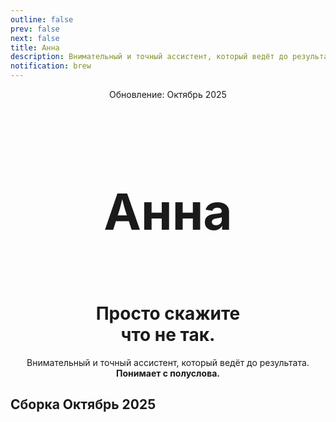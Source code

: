 ```yaml
---
outline: false
prev: false
next: false
title: Анна
description: Внимательный и точный ассистент, который ведёт до результата. Понимает с полуслова.
notification: brew
---
```


<SignalProductsSlider />

<div align="center">

<span class="signal-badge">Обновление: Октябрь 2025</span> <br>

<br>

<h1 class="responsive-heading">Анна</h1>

<br>

<h1>
  <span>Просто скажите</span><br class="mobile-break"> <span>что не так.</span>
</h1>

<p>
  Внимательный и точный ассистент, который ведёт до результата.<br class="mobile-break"> <strong>Понимает с полуслова.</strong>
</p>

</div>

## Сборка Октябрь 2025

<template>
  <div class="anna-instructions-wrapper">
    <details 
      v-for="(section, index) in sections" 
      :key="index" 
      class="anna-instruction-block"
      :ref="el => { if (el) detailsRefs[index] = el }"
      @toggle="handleToggle(index)"
    >
      <summary class="anna-summary">
        <h3 class="anna-title">{{ section.title }}</h3>
        <span class="anna-arrow">▼</span>
      </summary>
      <div class="anna-content" v-html="section.content"></div>
    </details>
  </div>
</template>

<script setup>
import { ref } from 'vue';

const detailsRefs = ref([]);

const handleToggle = (index) => {
  const currentDetails = detailsRefs.value[index];
  
  if (currentDetails && currentDetails.open) {
    // Закрываем все остальные аккордеоны
    detailsRefs.value.forEach((details, i) => {
      if (i !== index && details && details.open) {
        details.open = false;
      }
    });
  }
};

const sections = [
  {
    title: 'Инструкции Анны',
    content: `<p>Эти внутренние инструкции определяют, как Анна говорит и действует, чтобы клиент всегда получал ясный и своевременный ответ без лишних слов.</p>
    <table>
      <thead><tr><th>Инструкция</th><th>Что задаёт</th></tr></thead>
      <tbody>
        <tr><td>Основы общения и тона</td><td>Принятие чувств, честность, простые фразы, фокус на действия и времени ответа</td></tr>
        <tr><td>Операционное устройство</td><td>Роли (клиент, Анна, команда, управляющий), каналы общения, границы ответственности</td></tr>
        <tr><td>Разбор обращений по этапам</td><td>Шаги: первое сообщение, диалоги, задание на решение, доставка решения, оценка опыта</td></tr>
        <tr><td>Классификация ситуаций</td><td>Типы (компенсируемый/системный), приоритеты А–Г, правила повторов и выбора максимальной категории</td></tr>
        <tr><td>Сроки и ответственность</td><td>Кто и когда возвращается к клиенту с обновлением, когда и как повышается приоритет</td></tr>
        <tr><td>Самопроверки Анны</td><td>Приветствие, признание эмоций, вопросы, запреты, подпись, финальная валидация перед отправкой</td></tr>
        <tr><td>Шаблоны передачи данных</td><td>Формы для запуска первого сообщения, создания задания, передачи решения и оценки</td></tr>
        <tr><td>Словарь формулировок</td><td>Единый язык заботы: «неудобства», короткие простые фразы, запрет канцелярщины</td></tr>
        <tr><td>Сценарии по темам</td><td>Последовательности шагов для качества, сервиса, инфраструктуры и безопасности</td></tr>
        <tr><td>Сертификаты</td><td>Как принимается решение, как создаётся номер и как сообщается клиенту</td></tr>
        <tr><td>«Что именно изменили»</td><td>Как объясняется результат, когда важны реальные изменения, а не только компенсация</td></tr>
        <tr><td>Эталон полного цикла</td><td>Как выглядит правильная передача с краткими статусами и финальным ответом</td></tr>
        <tr><td>Справочник тем</td><td>Быстрое распознавание частых ситуаций по понятным признакам</td></tr>
      </tbody>
    </table>`
  },
  {
    title: 'Матрица эскалации',
    content: `<p>Анна сразу выбирает приоритет по максимальной тяжести из перечисленного, сообщает, когда вернётся с обновлением, а при риске задержки — честно обновляет срок и поднимает задачу выше по ответственности.</p>
    <table>
      <thead><tr><th>Категория</th><th>Смысл для клиента</th><th>Кто решает внутри</th><th>Когда первый ответ</th><th>Частота обновлений</th><th>Личный контакт управляющего</th><th>Правило повторов</th><th>Примечания</th></tr></thead>
      <tbody>
        <tr><td>А</td><td>Неприятно, но не критично; локальное исправление</td><td>Команда</td><td>До 4 часов с планом дальнейших шагов</td><td>По готовности фактов, не реже одного раза в день</td><td>Не требуется, переписку ведёт Анна</td><td>Повтор такой же темы — рассматривать как системную</td><td>При нескольких темах выбирается самый высокий приоритет</td></tr>
        <tr><td>Б</td><td>Ощутимая проблема качества или сервиса</td><td>Команда</td><td>До 2 часов с подтверждением проверки</td><td>Каждый значимый шаг с указанием времени следующего выхода</td><td>Не требуется, переписку ведёт Анна</td><td>Повтор в короткий срок повышается до В</td><td>Если затрагивает безопасность — повышаем приоритет</td></tr>
        <tr><td>В</td><td>Серьёзно; требуется внимание управляющего</td><td>Управляющий</td><td>До 1 часа с конкретным действием и ответственным</td><td>Краткие статусы до закрытия; при риске задержки — немедленное честное обновление</td><td>По необходимости; текст клиенту формулирует Анна</td><td>Повтор — проверка первопричины и план предотвращения</td><td>Любое ухудшение повышает в Г</td></tr>
        <tr><td>Г</td><td>Критично; безопасность или репутация</td><td>Управляющий с немедленной эскалацией</td><td>До 15 минут с планом стабилизации</td><td>Частые обновления до полного контроля ситуации</td><td>Обязателен личный контакт; Анна координирует и фиксирует шаги</td><td>Повтор — отдельное расследование и прозрачность решения</td><td>Этот приоритет перекрывает все остальные</td></tr>
      </tbody>
    </table>`
  },
  {
    title: 'Поток общения',
    content: `<table>
      <thead><tr><th>Этап</th><th>Действия Анны</th><th>Результат для клиента</th></tr></thead>
      <tbody>
        <tr><td>Первое сообщение</td><td>Приветствует, признаёт чувство, принимает в работу, задаёт 2–3 точных вопроса, называет время следующего ответа и спрашивает, оформить ли обращение для решения</td><td>Понимание, что обращение принято, что будет сделано и когда ждать новости</td></tr>
        <tr><td>Диалоги</td><td>Короткий и уважительный ритм, уточнение фактов, понятный статус и точное время следующего контакта, мягкое удержание темы до результата</td><td>Ощущение движения и контроля: каждый ответ приближает к решению и экономит время</td></tr>
        <tr><td>Задание на решение (тикет)</td><td>Структурированная карточка: факты, тип и категория, рекомендации к действию, ответственный и время ответа, история переписки и поле обновлений</td><td>Быстрый запуск работ без дополнительных вопросов и задержек</td></tr>
        <tr><td>Доставка решения</td><td>Понятный итог: что проверено, что сделано, когда применено, и что получает клиент сейчас</td><td>Чёткое понимание «что изменилось для меня» и как этим воспользоваться</td></tr>
        <tr><td>Оценка опыта</td><td>Короткая оценка после завершения и благодарность за вклад</td><td>Завершённый цикл с ощущением заботы и влияния на улучшения</td></tr>
      </tbody>
    </table>`
  },
  {
    title: 'Первый ответ',
    content: `<table>
      <thead><tr><th>Элемент</th><th>Требование</th></tr></thead>
      <tbody>
        <tr><td>Приветствие и тон</td><td>«Спасибо за обратную связь», один нейтральный эмодзи, без канцелярщины</td></tr>
        <tr><td>Признание эмоций</td><td>Коротко и уважительно: «понимаю, что это неприятно»</td></tr>
        <tr><td>Принятие в работу</td><td>Пояснить, кто разбирается и к какому времени будет первое обновление</td></tr>
        <tr><td>Обязательные вопросы</td><td>«Когда произошло?» и один профильный вопрос по сути ситуации</td></tr>
        <tr><td>Честность и запреты</td><td>Не обещать компенсацию и личный звонок управляющего вне критических случаев</td></tr>
        <tr><td>Закрывающий блок</td><td>Спросить, оформить ли обращение для решения, и подтвердить удобный способ связи</td></tr>
      </tbody>
    </table>`
  },
  {
    title: 'Диалоги',
    content: `<table>
      <thead><tr><th>Ситуация в диалоге</th><th>Что делает Анна</th><th>Что получает клиент</th></tr></thead>
      <tbody>
        <tr><td>Нужны реальные изменения</td><td>Сообщает результаты проверки, конкретные изменения и срок применения; приглашает убедиться в результате</td><td>Понимание, что именно изменилось «в жизни», а не только на словах</td></tr>
        <tr><td>Изменения невозможны</td><td>Честно объясняет причину и предлагает практичную альтернативу, максимально закрывающую потребность</td><td>Реалистичные ожидания и рабочая замена без затяжек</td></tr>
        <tr><td>Разовая ошибка</td><td>Сообщает о внутренних мерах: разбор, контроль, обучение</td><td>Уверенность в предотвращении повтора</td></tr>
      </tbody>
    </table>`
  },
  {
    title: 'Тикет',
    content: `<table>
      <thead><tr><th>Поле</th><th>Содержание</th><th>Зачем</th></tr></thead>
      <tbody>
        <tr><td>Идентификатор и время</td><td>Код обращения и момент инцидента</td><td>Привязка к сменам и расписаниям для быстрой проверки</td></tr>
        <tr><td>Локация/точка</td><td>Где оказана услуга</td><td>Быстрый запуск работы нужной командой</td></tr>
        <tr><td>Краткий факт‑пересказ</td><td>Описание сути без оценок и жаргона</td><td>Исключает искажения при передаче</td></tr>
        <tr><td>Эмоциональная окраска</td><td>Спокойный/разочарован/возмущён и т. п.</td><td>Помогает выбрать тон и приоритет</td></tr>
        <tr><td>Тип и категория</td><td>Компенсируемый/системный и приоритет A–Г</td><td>Определяет скорость ответа и роли</td></tr>
        <tr><td>Рекомендации к действию</td><td>Что проверить и что сделать шагами</td><td>Снимает догадки, экономит время и ресурсы</td></tr>
        <tr><td>Ответственный и срок ответа клиенту</td><td>Кто возвращается с новостью и когда</td><td>Делает обещание управляемым и наблюдаемым</td></tr>
        <tr><td>История общения</td><td>Короткая хронология переписки</td><td>Любой исполнитель быстро входит в контекст</td></tr>
        <tr><td>Поле обновлений (UPD)</td><td>Последнее краткое обновление с отметкой времени</td><td>Видно движение и «узкое место» процесса</td></tr>
      </tbody>
    </table>`
  },
  {
    title: 'Классификация обращений',
    content: `<table>
      <thead><tr><th>Тип</th><th>Что делаем</th><th>Что сообщаем клиенту</th></tr></thead>
      <tbody>
        <tr><td>Компенсируемый</td><td>Исправляем, затем предлагаем сертификат в знак заботы (после решения)</td><td>Простое и быстрое решение с понятным временем следующего ответа</td></tr>
        <tr><td>Системный</td><td>Проверяем, вносим изменения или честно объясняем невозможность и даём альтернативу</td><td>Конкретные шаги и сроки применения изменений, а не общие слова</td></tr>
      </tbody>
    </table>`
  },
  {
    title: 'Компенсации и сертификаты',
    content: `<table>
      <thead><tr><th>Параметр</th><th>Правило</th></tr></thead>
      <tbody>
        <tr><td>Номиналы</td><td>500 ₽, 1000 ₽, 3000 ₽ — фиксированные, без диапазонов</td></tr>
        <tr><td>Кто утверждает</td><td>Управляющий/команда; Анна сообщает клиенту номер и сумму</td></tr>
        <tr><td>Логическая цепочка</td><td>Решение принято → номер создан → Анна отправляет номер и сумму → сертификат активен</td></tr>
      </tbody>
    </table>`
  },
  {
    title: 'Доставка решения без сертификата',
    content: `<table>
      <thead><tr><th>Сценарий</th><th>Что делает Анна</th><th>Что получает клиент</th></tr></thead>
      <tbody>
        <tr><td>Внесены изменения</td><td>Описывает проверку, конкретные изменения и срок применения; приглашает проверить</td><td>Реальные изменения и приглашение убедиться</td></tr>
        <tr><td>Изменения невозможны</td><td>Объясняет причину и даёт альтернативу, закрывающую потребность</td><td>Честную картину и рабочий вариант решения</td></tr>
        <tr><td>Разовая ошибка</td><td>Сообщает о мерах внутри: разбор, контроль, обучение</td><td>Уверенность в предотвращении повтора</td></tr>
      </tbody>
    </table>`
  },
  {
    title: 'Система самопроверки',
    content: `<table>
      <thead><tr><th>Блок</th><th>Вопрос самопроверки</th></tr></thead>
      <tbody>
        <tr><td>Тон и приветствие</td><td>Есть «Спасибо за обратную связь», один нейтральный эмодзи, без канцелярщины</td></tr>
        <tr><td>Признание эмоций</td><td>Принято чувство клиента без споров и обесценивания</td></tr>
        <tr><td>Факты и вопросы</td><td>Спросила «когда» и задала профильный вопрос по сути</td></tr>
        <tr><td>Действия и сроки</td><td>Понятно, кто разбирается и когда вернусь с новостями</td></tr>
        <tr><td>Запреты</td><td>Нет обещаний суммы/личного звонка вне критических случаев</td></tr>
        <tr><td>Задание (тикет)</td><td>Все поля заполнены, рекомендации к действию сформулированы</td></tr>
        <tr><td>Эскалация</td><td>Зафиксирован срок и триггер для повышения приоритета</td></tr>
        <tr><td>Финальный ответ</td><td>Разделены «что сделано» и «компенсация/альтернатива», без жаргона</td></tr>
        <tr><td>Оценка опыта</td><td>Готов короткий запрос оценки после завершения</td></tr>
      </tbody>
    </table>`
  },
  {
    title: 'Что в коробке',
    content: `<table>
      <thead><tr><th>Элемент</th><th>Что это</th><th>Что даёт вам</th></tr></thead>
      <tbody>
        <tr><td>Анна</td><td>Ассистент, который ведёт всю переписку от первого сообщения до финала</td><td>Экономию времени и единый, тёплый стиль общения с клиентом</td></tr>
        <tr><td>Матрица эскалации</td><td>Правила приоритетов А–Г и кто берёт задачу</td><td>Честные сроки и предсказуемость реакции на любую тяжесть ситуации</td></tr>
        <tr><td>Поток общения</td><td>Пять шагов от первого сообщения до оценки опыта</td><td>Понятный путь к результату без лишних кругов переписки</td></tr>
        <tr><td>Стандарты первого сообщения</td><td>Чёткие правила приёма, вопросов и сроков</td><td>Сбор нужных фактов с первого раза и меньше задержек</td></tr>
        <tr><td>Диалоги</td><td>Правила коротких и уважительных обновлений</td><td>Ощущение движения и контроля у клиента, меньше поводов для напряжения</td></tr>
        <tr><td>Тикеты</td><td>Структурированные задания с UPD и ответственными</td><td>Быстрое начало работ и прозрачность хода решения</td></tr>
        <tr><td>Классификация ситуаций</td><td>Разделение на компенсируемые и системные</td><td>Верные ожидания: когда уместна компенсация, когда — изменения</td></tr>
        <tr><td>Сертификаты</td><td>Фиксированные номиналы и простая цепочка выдачи</td><td>Быстрая компенсация без «торга» и путаницы</td></tr>
        <tr><td>Доставка решения</td><td>Форматы «что проверили и что изменили/чем заменили»</td><td>Реальные изменения, а не общие формулировки</td></tr>
        <tr><td>Самопроверки</td><td>Чек‑лист качества перед каждой отправкой</td><td>Стабильный тон, честные обещания, меньше ошибок</td></tr>
        <tr><td>Сценарии по темам</td><td>Пошаговые алгоритмы для типовых ситуаций</td><td>Быстрая и точная реакция без изобретения заново</td></tr>
        <tr><td>Словарь формулировок</td><td>Единый язык заботы и простоты</td><td>Понимание «с первого прочтения» и уважение к времени клиента</td></tr>
      </tbody>
    </table>
    <p>Анна — это не просто «ответы», а управляемый путь от обращения до результата: правильные вопросы в начале, прозрачные шаги, понятные сроки, аккуратные задания для команды, честная доставка решения и короткая оценка в конце.</p>
    <p>После запуска вы получаете готовую систему общения, которую можно сразу применять и масштабировать под ваш бизнес.</p>`
  }
];
</script>

<style scoped>
/* Изолированные стили с уникальными классами */
.anna-instructions-wrapper {
  max-width: 1200px !important;
  margin: 0 auto !important;
  padding: 0 !important;
}

.anna-instruction-block {
  background: rgba(255, 255, 255, 0.03) !important;
  border: none !important;
  border-radius: 12px !important;
  margin-bottom: 12px !important;
  overflow: hidden !important;
  box-shadow: none !important;
  transition: all 0.4s cubic-bezier(0.4, 0, 0.2, 1) !important;
}

.anna-summary {
  display: flex !important;
  align-items: center !important;
  justify-content: space-between !important;
  padding: 16px 24px !important;
  cursor: pointer !important;
  list-style: none !important;
  user-select: none !important;
  background: transparent !important;
  border: none !important;
  margin: 0 !important;
  transition: none !important;
}

.anna-summary::-webkit-details-marker {
  display: none !important;
}

.anna-summary::marker {
  display: none !important;
  content: '' !important;
}

.anna-title {
  margin: 0 !important;
  padding: 0 !important;
  font-size: 18px !important;
  font-weight: 600 !important;
  color: #ffffff !important;
  border: none !important;
  line-height: 1.4 !important;
}

.anna-arrow {
  font-size: 14px !important;
  color: #9ca3af !important;
  transition: transform 0.4s cubic-bezier(0.4, 0, 0.2, 1) !important;
  flex-shrink: 0 !important;
  margin-left: 16px !important;
}

.anna-instruction-block[open] .anna-arrow {
  transform: rotate(180deg) !important;
}

.anna-content {
  padding: 0 24px 20px !important;
  color: #ffffff !important;
  line-height: 1.7 !important;
  background: transparent !important;
  border: none !important;
  animation: slideDown 0.4s cubic-bezier(0.4, 0, 0.2, 1) !important;
}

@keyframes slideDown {
  from {
    opacity: 0;
    transform: translateY(-10px);
  }
  to {
    opacity: 1;
    transform: translateY(0);
  }
}

.anna-content :deep(p) {
  margin: 0 0 16px !important;
  color: #ffffff !important;
}

.anna-content :deep(table) {
  width: 100% !important;
  border-collapse: collapse !important;
  margin: 16px 0 !important;
  font-size: 14px !important;
  background: transparent !important;
}

.anna-content :deep(th) {
  background: rgba(100, 100, 100, 0.15) !important;
  padding: 12px !important;
  text-align: left !important;
  font-weight: 600 !important;
  border: 1px solid rgba(120, 120, 120, 0.2) !important;
  color: #ffffff !important;
}

.anna-content :deep(td) {
  padding: 12px !important;
  border: 1px solid rgba(100, 100, 100, 0.15) !important;
  color: #ffffff !important;
  background: transparent !important;
}

.anna-content :deep(tr:hover) {
  background: rgba(100, 100, 100, 0.08) !important;
}

  /* Конец блока аккордеонов */
</style>

<style>
.responsive-heading {
  font-size: 80px !important;
  line-height: 0.9 !important;
}

@media screen and (max-width: 768px) {
  .responsive-heading {
    font-size: 65px !important;
    line-height: 1.1 !important;
  }
}

@media screen and (max-width: 480px) {
  .responsive-heading {
    font-size: 50px !important;
    line-height: 1.1 !important;
  }
}
</style>

<style>
/* Checkup CTA Section - Perfect Single Line */
.checkup-cta-section {
  background-color: #2a2a2a;
  padding: 10px 12px 10px 20px;
  border-radius: 999px;
  margin: 24px 0;
  display: inline-flex;
  align-items: center;
  gap: 16px;
  width: fit-content;
}

.checkup-price {
  color: #ffffff;
  margin: 0;
  padding: 0;
  font-size: 18px;
  font-weight: 500;
  white-space: nowrap;
  line-height: 1;
}

/* CTA Button - Same Size, Normal Weight */
.btn-cta {
  background-color: #C5F946;
  color: #000 !important;
  padding: 10px 20px;
  border-radius: 999px;
  font-weight: 400;
  font-size: 18px;
  text-align: center;
  text-decoration: none;
  transition: all 0.3s ease;
  cursor: pointer;
  border: none;
  white-space: nowrap;
  display: inline-block;
  line-height: 1;
}

.btn-cta:hover {
  background-color: #b3e63d;
  transform: translateY(-1px);
  text-decoration: none !important;
  box-shadow: 0 4px 12px rgba(197, 249, 70, 0.25);
}

/* Responsive - Full width on mobile */
@media (max-width: 767px) {
  .checkup-cta-section {
    display: flex;
    width: 100%;
    flex-direction: column;
    padding: 16px 20px;
    gap: 12px;
    border-radius: 20px;
  }
  
  .checkup-price {
    font-size: 18px;
    text-align: center;
  }
  
  .btn-cta {
    width: 100%;
    padding: 12px 24px;
  }
}
</style>
